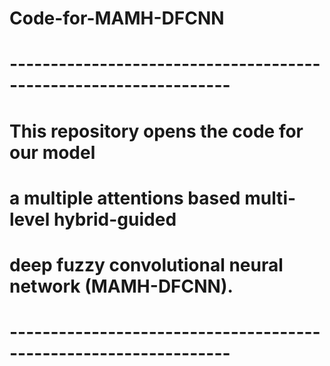# Code-for-MAMH-DFCNN
# -----------------------------------------------------------------
# This repository opens the code for our model
# a multiple attentions based multi-level hybrid-guided 
# deep fuzzy convolutional neural network (MAMH-DFCNN). 
# -----------------------------------------------------------------
